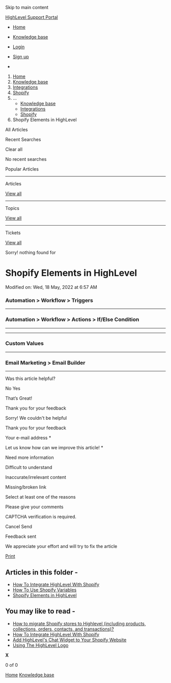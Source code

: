 Skip to main content

[ HighLevel Support Portal ](https://help.gohighlevel.com)

  * [ Home ](/support/home)
  * [ Knowledge base ](/support/solutions)

  * [Login](/support/login)
  * [Sign up](/support/signup)
  * 

  1. [Home](/support/home)
  2. [Knowledge base](/support/solutions)
  3. [Integrations](/support/solutions/48000449584)
  4. [Shopify](/support/solutions/folders/48000682893)
  5. ... 
     * [Knowledge base](/support/solutions)
     * [Integrations](/support/solutions/48000449584)
     * [Shopify](/support/solutions/folders/48000682893)
  6. Shopify Elements in HighLevel

All  Articles 

Recent Searches

Clear all

No recent searches

Popular Articles

* * *

Articles

[View all](/support/search/solutions)

* * *

Topics

[View all](/support/search/topics)

* * *

Tickets

[View all](/support/search/tickets)

Sorry! nothing found for   

# Shopify Elements in HighLevel

Modified on: Wed, 18 May, 2022 at 6:57 AM

### **Automation > Workflow > Triggers**

* * *

### **Automation > Workflow > Actions > If/Else Condition**

* * *

* * *

### Custom Values

* * *

### Email Marketing > Email Builder

* * *

Was this article helpful?

No  Yes 

That’s Great!

Thank you for your feedback

Sorry! We couldn't be helpful

Thank you for your feedback

Your e-mail address *

Let us know how can we improve this article! *

Need more information 

Difficult to understand 

Inaccurate/irrelevant content 

Missing/broken link 

Select at least one of the reasons 

Please give your comments 

CAPTCHA verification is required. 

Cancel  Send 

Feedback sent

We appreciate your effort and will try to fix the article

[Print](javascript:print\(\))

## Articles in this folder -

  * [How To Integrate HighLevel With Shopify](/support/solutions/articles/48001203620-how-to-integrate-highlevel-with-shopify)
  * [How To Use Shopify Variables](/support/solutions/articles/48001203898-how-to-use-shopify-variables)
  * [Shopify Elements in HighLevel](/support/solutions/articles/48001203897-shopify-elements-in-highlevel)

## You may like to read -

  * [How to migrate Shopify stores to Highlevel (including products, collections, orders, contacts, and transactions)?](/support/solutions/articles/155000004056-how-to-migrate-shopify-stores-to-highlevel-including-products-collections-orders-contacts-and-tr)
  * [How To Integrate HighLevel With Shopify](/support/solutions/articles/48001203620-how-to-integrate-highlevel-with-shopify)
  * [Add HighLevel's Chat Widget to Your Shopify Website](/support/solutions/articles/48001239778-add-highlevel-s-chat-widget-to-your-shopify-website)
  * [Using The HighLevel Logo](/support/solutions/articles/48001205362-using-the-highlevel-logo)

**X**

0 of 0 []()

[Home](/support/home) [Knowledge base](/support/solutions)
